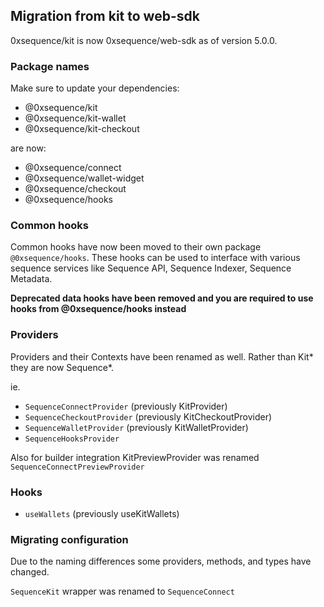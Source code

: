 ## Migration from kit to web-sdk

0xsequence/kit is now 0xsequence/web-sdk as of version 5.0.0.

### Package names

Make sure to update your dependencies:

- @0xsequence/kit
- @0xsequence/kit-wallet
- @0xsequence/kit-checkout

are now:

- @0xsequence/connect
- @0xsequence/wallet-widget
- @0xsequence/checkout
- @0xsequence/hooks

### Common hooks

Common hooks have now been moved to their own package `@0xsequence/hooks`. These hooks can be used to interface with various sequence services like Sequence API, Sequence Indexer, Sequence Metadata.

**Deprecated data hooks have been removed and you are required to use hooks from @0xsequence/hooks instead**

### Providers

Providers and their Contexts have been renamed as well. Rather than Kit* they are now Sequence*.

ie.

- `SequenceConnectProvider` (previously KitProvider)
- `SequenceCheckoutProvider` (previously KitCheckoutProvider)
- `SequenceWalletProvider` (previously KitWalletProvider)
- `SequenceHooksProvider`

Also for builder integration KitPreviewProvider was renamed `SequenceConnectPreviewProvider`

### Hooks

- `useWallets` (previously useKitWallets)

### Migrating configuration

Due to the naming differences some providers, methods, and types have changed.

`SequenceKit` wrapper was renamed to `SequenceConnect`
